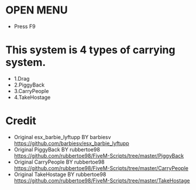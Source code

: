 
# OPEN MENU
- Press F9

# This system is 4 types of carrying system.
- 1.Drag
- 2.PiggyBack
- 3.CarryPeople
- 4.TakeHostage

# Credit
- Original esx_barbie_lyftupp BY barbiesv https://github.com/barbiesv/esx_barbie_lyftupp
- Original PiggyBack BY rubbertoe98 https://github.com/rubbertoe98/FiveM-Scripts/tree/master/PiggyBack
- Original CarryPeople BY rubbertoe98 https://github.com/rubbertoe98/FiveM-Scripts/tree/master/CarryPeople
- Original TakeHostage BY rubbertoe98 https://github.com/rubbertoe98/FiveM-Scripts/tree/master/TakeHostage

